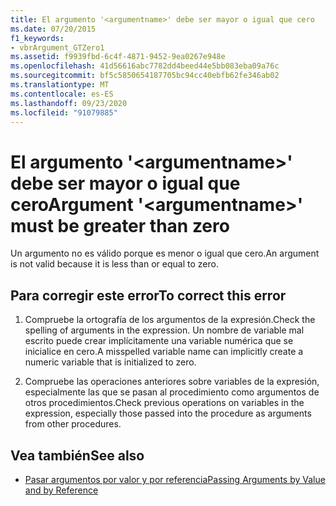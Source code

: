 ```yaml
---
title: El argumento '<argumentname>' debe ser mayor o igual que cero
ms.date: 07/20/2015
f1_keywords:
- vbrArgument_GTZero1
ms.assetid: f9939fbd-6c4f-4871-9452-9ea0267e948e
ms.openlocfilehash: 41d56616abc7782dd4beed44e5bb083eba09a76c
ms.sourcegitcommit: bf5c5850654187705bc94cc40ebfb62fe346ab02
ms.translationtype: MT
ms.contentlocale: es-ES
ms.lasthandoff: 09/23/2020
ms.locfileid: "91079885"
---
```

# <a name="argument-argumentname-must-be-greater-than-zero"></a><span data-ttu-id="d6bf8-102">El argumento '\<argumentname>' debe ser mayor o igual que cero</span><span class="sxs-lookup"><span data-stu-id="d6bf8-102">Argument '\<argumentname>' must be greater than zero</span></span>

<span data-ttu-id="d6bf8-103">Un argumento no es válido porque es menor o igual que cero.</span><span class="sxs-lookup"><span data-stu-id="d6bf8-103">An argument is not valid because it is less than or equal to zero.</span></span>  
  
## <a name="to-correct-this-error"></a><span data-ttu-id="d6bf8-104">Para corregir este error</span><span class="sxs-lookup"><span data-stu-id="d6bf8-104">To correct this error</span></span>  
  
1. <span data-ttu-id="d6bf8-105">Compruebe la ortografía de los argumentos de la expresión.</span><span class="sxs-lookup"><span data-stu-id="d6bf8-105">Check the spelling of arguments in the expression.</span></span> <span data-ttu-id="d6bf8-106">Un nombre de variable mal escrito puede crear implícitamente una variable numérica que se inicialice en cero.</span><span class="sxs-lookup"><span data-stu-id="d6bf8-106">A misspelled variable name can implicitly create a numeric variable that is initialized to zero.</span></span>  
  
2. <span data-ttu-id="d6bf8-107">Compruebe las operaciones anteriores sobre variables de la expresión, especialmente las que se pasan al procedimiento como argumentos de otros procedimientos.</span><span class="sxs-lookup"><span data-stu-id="d6bf8-107">Check previous operations on variables in the expression, especially those passed into the procedure as arguments from other procedures.</span></span>  
  
## <a name="see-also"></a><span data-ttu-id="d6bf8-108">Vea también</span><span class="sxs-lookup"><span data-stu-id="d6bf8-108">See also</span></span>

- [<span data-ttu-id="d6bf8-109">Pasar argumentos por valor y por referencia</span><span class="sxs-lookup"><span data-stu-id="d6bf8-109">Passing Arguments by Value and by Reference</span></span>](../programming-guide/language-features/procedures/passing-arguments-by-value-and-by-reference.md)
